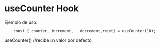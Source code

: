 # useCounter Hook

Ejemplo de uso:
```
    const { counter, increment,   decrement,reset} = useCounter(10);
```

useCounter() //recibe un valor por defecto